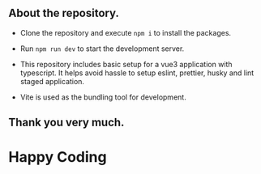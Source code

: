 ## About the repository.

- Clone the repository and execute `npm i` to install the packages.
- Run `npm run dev` to start the development server.

- This repository includes basic setup for a vue3 application with typescript. It helps avoid hassle to setup eslint, prettier, husky and lint staged application.
- Vite is used as the bundling tool for development.

## Thank you very much.

# Happy Coding
